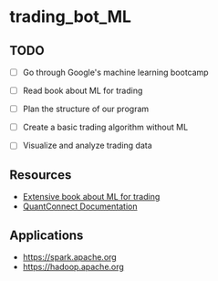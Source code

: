 # trading_bot_ML



## TODO
- [ ] Go through Google's machine learning bootcamp
- [ ] Read book about ML for trading
- [ ] Plan the structure of our program
- [ ] Create a basic trading algorithm without ML
- [ ] Visualize and analyze trading data 


## Resources
- [Extensive book about ML for trading](https://github.com/stefan-jansen/machine-learning-for-trading)
- [QuantConnect Documentation](https://github.com/QuantConnect/Documentation)


## Applications
- https://spark.apache.org
- https://hadoop.apache.org

